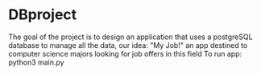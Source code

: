 # DBproject
The goal of the project is to design an application that uses a postgreSQL database to manage all the data, our idea: "My Job!" an app destined to computer science majors looking for job offers in this field
To run app: python3 main.py
